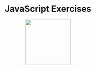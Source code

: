 <h1 align="center">
   JavaScript Exercises
</h1>

<p align="center">
  <img src="https://github.com/ozkannbuyuk/js-exercises/assets/111967202/ee028cae-bf7e-407f-ae83-ba8e45da0c94" width="150" />
</p>
